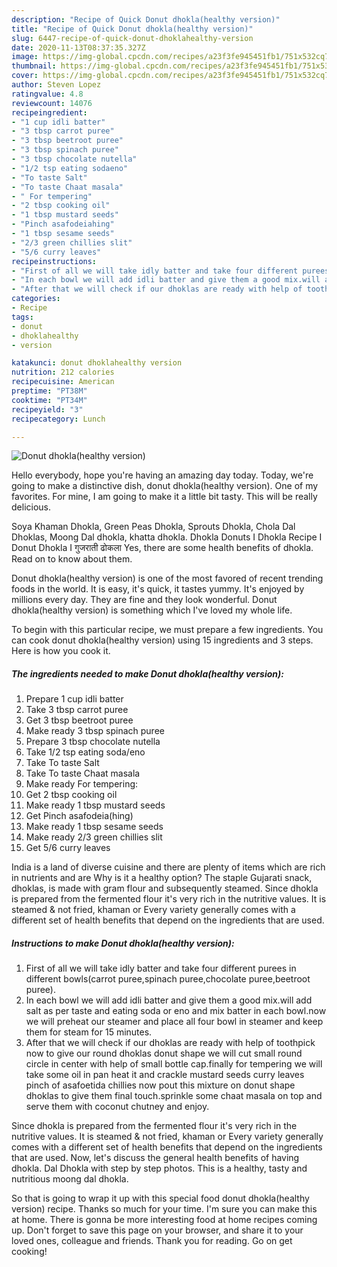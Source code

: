 ```yaml
---
description: "Recipe of Quick Donut dhokla(healthy version)"
title: "Recipe of Quick Donut dhokla(healthy version)"
slug: 6447-recipe-of-quick-donut-dhoklahealthy-version
date: 2020-11-13T08:37:35.327Z
image: https://img-global.cpcdn.com/recipes/a23f3fe945451fb1/751x532cq70/donut-dhoklahealthy-version-recipe-main-photo.jpg
thumbnail: https://img-global.cpcdn.com/recipes/a23f3fe945451fb1/751x532cq70/donut-dhoklahealthy-version-recipe-main-photo.jpg
cover: https://img-global.cpcdn.com/recipes/a23f3fe945451fb1/751x532cq70/donut-dhoklahealthy-version-recipe-main-photo.jpg
author: Steven Lopez
ratingvalue: 4.8
reviewcount: 14076
recipeingredient:
- "1 cup idli batter"
- "3 tbsp carrot puree"
- "3 tbsp beetroot puree"
- "3 tbsp spinach puree"
- "3 tbsp chocolate nutella"
- "1/2 tsp eating sodaeno"
- "To taste Salt"
- "To taste Chaat masala"
- " For tempering"
- "2 tbsp cooking oil"
- "1 tbsp mustard seeds"
- "Pinch asafodeiahing"
- "1 tbsp sesame seeds"
- "2/3 green chillies slit"
- "5/6 curry leaves"
recipeinstructions:
- "First of all we will take idly batter and take four different purees in different bowls(carrot puree,spinach puree,chocolate puree,beetroot puree)."
- "In each bowl we will add idli batter and give them a good mix.will add salt as per taste and eating soda or eno and mix batter in each bowl.now we will preheat our steamer and place all four bowl in steamer and keep them for steam for 15 minutes."
- "After that we will check if our dhoklas are ready with help of toothpick now to give our round dhoklas donut shape we will cut small round circle in center with help of small bottle cap.finally for tempering we will take some oil in pan heat it and crackle mustard seeds curry leaves pinch of asafoetida chillies now pout this mixture on donut shape dhoklas to give them final touch.sprinkle some chaat masala on top and serve them with coconut chutney and enjoy."
categories:
- Recipe
tags:
- donut
- dhoklahealthy
- version

katakunci: donut dhoklahealthy version 
nutrition: 212 calories
recipecuisine: American
preptime: "PT38M"
cooktime: "PT34M"
recipeyield: "3"
recipecategory: Lunch

---
```



![Donut dhokla(healthy version)](https://img-global.cpcdn.com/recipes/a23f3fe945451fb1/751x532cq70/donut-dhoklahealthy-version-recipe-main-photo.jpg)

Hello everybody, hope you're having an amazing day today. Today, we're going to make a distinctive dish, donut dhokla(healthy version). One of my favorites. For mine, I am going to make it a little bit tasty. This will be really delicious.

Soya Khaman Dhokla, Green Peas Dhokla, Sprouts Dhokla, Chola Dal Dhoklas, Moong Dal dhokla, khatta dhokla. Dhokla Donuts I Dhokla Recipe I Donut Dhokla I गुजराती ढोकला Yes, there are some health benefits of dhokla. Read on to know about them.

Donut dhokla(healthy version) is one of the most favored of recent trending foods in the world. It is easy, it's quick, it tastes yummy. It's enjoyed by millions every day. They are fine and they look wonderful. Donut dhokla(healthy version) is something which I've loved my whole life.


To begin with this particular recipe, we must prepare a few ingredients. You can cook donut dhokla(healthy version) using 15 ingredients and 3 steps. Here is how you cook it.

<!--inarticleads1-->

##### The ingredients needed to make Donut dhokla(healthy version):

1. Prepare 1 cup idli batter
1. Take 3 tbsp carrot puree
1. Get 3 tbsp beetroot puree
1. Make ready 3 tbsp spinach puree
1. Prepare 3 tbsp chocolate nutella
1. Take 1/2 tsp eating soda/eno
1. Take To taste Salt
1. Take To taste Chaat masala
1. Make ready  For tempering:
1. Get 2 tbsp cooking oil
1. Make ready 1 tbsp mustard seeds
1. Get Pinch asafodeia(hing)
1. Make ready 1 tbsp sesame seeds
1. Make ready 2/3 green chillies slit
1. Get 5/6 curry leaves


India is a land of diverse cuisine and there are plenty of items which are rich in nutrients and are Why is it a healthy option? The staple Gujarati snack, dhoklas, is made with gram flour and subsequently steamed. Since dhokla is prepared from the fermented flour it&#39;s very rich in the nutritive values. It is steamed &amp; not fried, khaman or Every variety generally comes with a different set of health benefits that depend on the ingredients that are used. 

<!--inarticleads2-->

##### Instructions to make Donut dhokla(healthy version):

1. First of all we will take idly batter and take four different purees in different bowls(carrot puree,spinach puree,chocolate puree,beetroot puree).
1. In each bowl we will add idli batter and give them a good mix.will add salt as per taste and eating soda or eno and mix batter in each bowl.now we will preheat our steamer and place all four bowl in steamer and keep them for steam for 15 minutes.
1. After that we will check if our dhoklas are ready with help of toothpick now to give our round dhoklas donut shape we will cut small round circle in center with help of small bottle cap.finally for tempering we will take some oil in pan heat it and crackle mustard seeds curry leaves pinch of asafoetida chillies now pout this mixture on donut shape dhoklas to give them final touch.sprinkle some chaat masala on top and serve them with coconut chutney and enjoy.


Since dhokla is prepared from the fermented flour it&#39;s very rich in the nutritive values. It is steamed &amp; not fried, khaman or Every variety generally comes with a different set of health benefits that depend on the ingredients that are used. Now, let&#39;s discuss the general health benefits of having dhokla. Dal Dhokla with step by step photos. This is a healthy, tasty and nutritious moong dal dhokla. 

So that is going to wrap it up with this special food donut dhokla(healthy version) recipe. Thanks so much for your time. I'm sure you can make this at home. There is gonna be more interesting food at home recipes coming up. Don't forget to save this page on your browser, and share it to your loved ones, colleague and friends. Thank you for reading. Go on get cooking!
